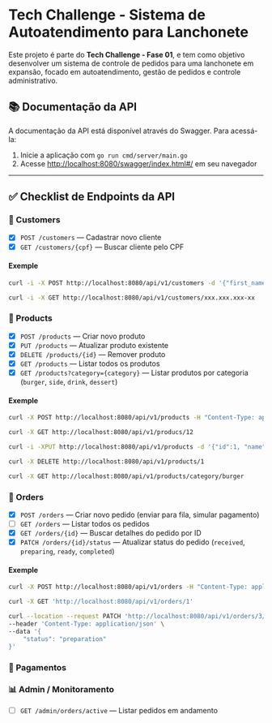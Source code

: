 # Tech Challenge - Sistema de Autoatendimento para Lanchonete

Este projeto é parte do **Tech Challenge - Fase 01**, e tem como objetivo desenvolver um sistema de controle de pedidos para uma lanchonete em expansão, focado em autoatendimento, gestão de pedidos e controle administrativo.

## 📚 Documentação da API

A documentação da API está disponível através do Swagger. Para acessá-la:

1. Inicie a aplicação com `go run cmd/server/main.go`
2. Acesse [http://localhost:8080/swagger/index.html#/](http://localhost:8080/swagger/index.html#/) em seu navegador

---

## ✅ Checklist de Endpoints da API

### 👤 Customers
- [x] `POST /customers` — Cadastrar novo cliente
- [x] `GET /customers/{cpf}` — Buscar cliente pelo CPF

#### Exemple
```bash
curl -i -X POST http://localhost:8080/api/v1/customers -d '{"first_name":"Test1","last_name":"Test2","email":"test@test.com","cpf":"xxx.xxx.xxx"}'

curl -i -X GET http://localhost:8080/api/v1/customers/xxx.xxx.xxx-xx
```

### 🍔 Products
- [x] `POST /products` — Criar novo produto
- [x] `PUT /products`  — Atualizar produto existente
- [x] `DELETE /products/{id}` — Remover produto
- [x] `GET /products` — Listar todos os produtos
- [x] `GET /products?category={category}` — Listar produtos por categoria (`burger`, `side`, `drink`, `dessert`)

#### Exemple
```bash
curl -X POST http://localhost:8080/api/v1/products -H "Content-Type: application/json" -d '{"name":"Pizza","description":"queijo","price":"40","category":"burger"}'

curl -X GET http://localhost:8080/api/v1/producs/12

curl -i -XPUT http://localhost:8080/api/v1/products -d '{"id":1, "name":"Pizza-u","description":"queijo","price":"40","category":"burger"}'

curl -X DELETE http://localhost:8080/api/v1/products/1

curl -X GET http://localhost:8080/api/v1/products/category/burger
```

### 🧾 Orders
- [x] `POST /orders` — Criar novo pedido (enviar para fila, simular pagamento)
- [ ] `GET /orders` — Listar todos os pedidos
- [x] `GET /orders/{id}` — Buscar detalhes do pedido por ID
- [x] `PATCH /orders/{id}/status` — Atualizar status do pedido (`received`, `preparing`, `ready`, `completed`)

#### Exemple
```bash
curl -X POST http://localhost:8080/api/v1/orders -H "Content-Type: application/json" -d '{"customer_id":1,"cpf":"xxx.xxx.xxx","status":"received", "items":[{"order_id":1,"product_id":1,"quantity":1, "price": 5.66},{"order_id":1,"product_id":2,"quantity":1, "price": 2.88}]}'

curl -X GET 'http://localhost:8080/api/v1/orders/1'

curl --location --request PATCH 'http://localhost:8080/api/v1/orders/3/status' \
--header 'Content-Type: application/json' \
--data '{
    "status": "preparation"
}'
```

### 🧾 Pagamentos

### 📊 Admin / Monitoramento
- [ ] `GET /admin/orders/active` — Listar pedidos em andamento
